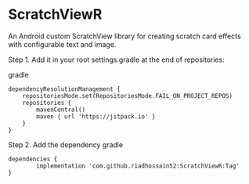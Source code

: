 # ScratchViewR
An Android custom ScratchView library for creating scratch card effects with configurable text and image.


Step 1. Add it in your root settings.gradle at the end of repositories:

gradle


	dependencyResolutionManagement {
		repositoriesMode.set(RepositoriesMode.FAIL_ON_PROJECT_REPOS)
		repositories {
			mavenCentral()
			maven { url 'https://jitpack.io' }
		}
	}

 
Step 2. Add the dependency
gradle


 	dependencies {
	        implementation 'com.github.riadhossain52:ScratchViewR:Tag'
	}
